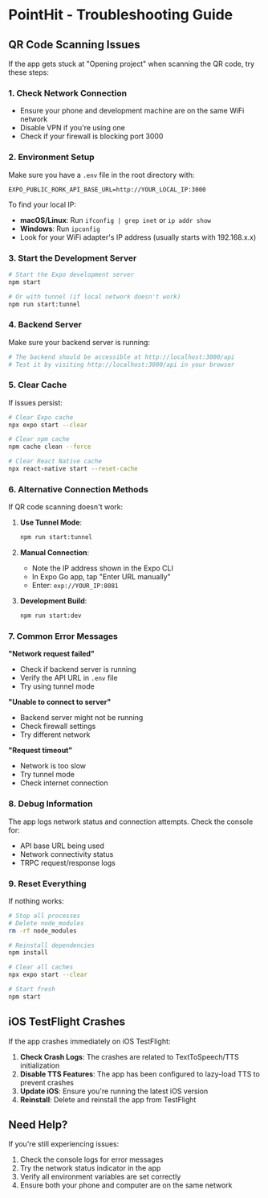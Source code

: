# PointHit - Troubleshooting Guide

## QR Code Scanning Issues

If the app gets stuck at "Opening project" when scanning the QR code, try these steps:

### 1. Check Network Connection
- Ensure your phone and development machine are on the same WiFi network
- Disable VPN if you're using one
- Check if your firewall is blocking port 3000

### 2. Environment Setup
Make sure you have a `.env` file in the root directory with:
```
EXPO_PUBLIC_RORK_API_BASE_URL=http://YOUR_LOCAL_IP:3000
```

To find your local IP:
- **macOS/Linux**: Run `ifconfig | grep inet` or `ip addr show`
- **Windows**: Run `ipconfig`
- Look for your WiFi adapter's IP address (usually starts with 192.168.x.x)

### 3. Start the Development Server
```bash
# Start the Expo development server
npm start

# Or with tunnel (if local network doesn't work)
npm run start:tunnel
```

### 4. Backend Server
Make sure your backend server is running:
```bash
# The backend should be accessible at http://localhost:3000/api
# Test it by visiting http://localhost:3000/api in your browser
```

### 5. Clear Cache
If issues persist:
```bash
# Clear Expo cache
npx expo start --clear

# Clear npm cache
npm cache clean --force

# Clear React Native cache
npx react-native start --reset-cache
```

### 6. Alternative Connection Methods

If QR code scanning doesn't work:

1. **Use Tunnel Mode**:
   ```bash
   npm run start:tunnel
   ```

2. **Manual Connection**:
   - Note the IP address shown in the Expo CLI
   - In Expo Go app, tap "Enter URL manually"
   - Enter: `exp://YOUR_IP:8081`

3. **Development Build**:
   ```bash
   npm run start:dev
   ```

### 7. Common Error Messages

**"Network request failed"**
- Check if backend server is running
- Verify the API URL in `.env` file
- Try using tunnel mode

**"Unable to connect to server"**
- Backend server might not be running
- Check firewall settings
- Try different network

**"Request timeout"**
- Network is too slow
- Try tunnel mode
- Check internet connection

### 8. Debug Information

The app logs network status and connection attempts. Check the console for:
- API base URL being used
- Network connectivity status
- TRPC request/response logs

### 9. Reset Everything

If nothing works:
```bash
# Stop all processes
# Delete node_modules
rm -rf node_modules

# Reinstall dependencies
npm install

# Clear all caches
npx expo start --clear

# Start fresh
npm start
```

## iOS TestFlight Crashes

If the app crashes immediately on iOS TestFlight:

1. **Check Crash Logs**: The crashes are related to TextToSpeech/TTS initialization
2. **Disable TTS Features**: The app has been configured to lazy-load TTS to prevent crashes
3. **Update iOS**: Ensure you're running the latest iOS version
4. **Reinstall**: Delete and reinstall the app from TestFlight

## Need Help?

If you're still experiencing issues:
1. Check the console logs for error messages
2. Try the network status indicator in the app
3. Verify all environment variables are set correctly
4. Ensure both your phone and computer are on the same network
